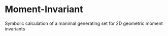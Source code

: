 # Moment-Invariant
Symbolic calculation of a manimal generating set for 2D geometric moment invariants
